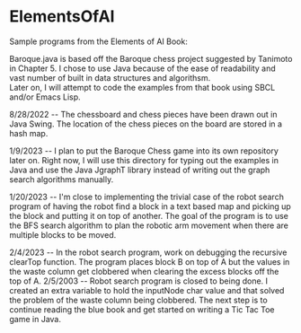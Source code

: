 # ElementsOfAI
Sample programs from the Elements of AI Book:

Baroque.java is based off the Baroque chess project suggested by Tanimoto in Chapter 5.
I chose to use Java because of the ease of readability and vast number of built in data structures
and algorithsm.  
Later on, I will attempt to code the examples from that book using SBCL and/or Emacs Lisp.

8/28/2022 -- The chessboard and chess pieces have been drawn out in Java Swing.  The location of the
chess pieces on the board are stored in a hash map.

1/9/2023 -- I plan to put the Baroque Chess game into its own repository later on.  Right now, I will
use this directory for typing out the examples in Java and use the Java JgraphT library instead of 
writing out the graph search algorithms manually.

1/20/2023 -- I'm close to implementing the trivial case of the robot search program of having the robot
find a block in a text based map and picking up the block and putting it on top of another.  The goal
of the program is to use the BFS search algorithm to plan the robotic arm movement when there are multiple
blocks to be moved.

2/4/2023 -- In the robot search program, work on debugging the recursive clearTop function.  The program places
block B on top of A but the values in the waste column get clobbered when clearing the excess blocks off the top of
A.
2/5/2003 -- Robot search program is closed to being done.  I created an extra variable to hold the inputNode char value
and that solved the problem of the waste column being clobbered.  The next step is to continue reading the blue book and get started on
writing a Tic Tac Toe game in Java.
